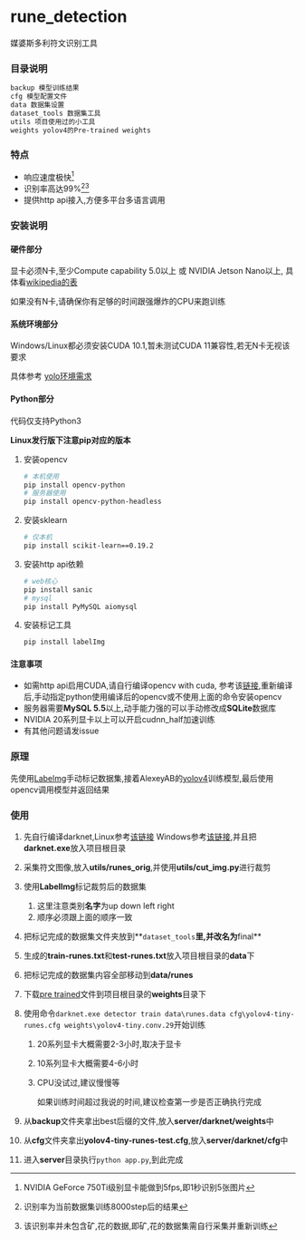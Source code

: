 # rune_detection

媒婆斯多利符文识别工具



### 目录说明

```sh
backup 模型训练结果
cfg 模型配置文件
data 数据集设置
dataset_tools 数据集工具
utils 项目使用过的小工具
weights yolov4的Pre-trained weights
```

### 特点

- 响应速度极快[^1]
- 识别率高达99%[^2][^3]
- 提供http api接入,方便多平台多语言调用

[^1]: NVIDIA GeForce 750Ti级别显卡能做到5fps,即1秒识别5张图片
[^2]: 识别率为当前数据集训练8000step后的结果
[^3]: 该识别率并未包含矿,花的数据,即矿,花的数据集需自行采集并重新训练



### 安装说明

#### 硬件部分

显卡必须N卡,至少Compute capability 5.0以上 或 NVIDIA Jetson Nano以上, 具体看[wikipedia的表](https://en.wikipedia.org/wiki/CUDA)

如果没有N卡,请确保你有足够的时间跟强爆炸的CPU来跑训练

#### 系统环境部分

Windows/Linux都必须安装CUDA 10.1,暂未测试CUDA 11兼容性,若无N卡无视该要求

具体参考 [yolo环境需求](https://github.com/AlexeyAB/darknet#requirements)

#### Python部分

代码仅支持Python3

**Linux发行版下注意pip对应的版本**

1. 安装opencv

   ```sh
   # 本机使用
   pip install opencv-python
   # 服务器使用
   pip install opencv-python-headless
   ```
   
2. 安装sklearn

   ```sh
   # 仅本机
   pip install scikit-learn==0.19.2
   ```

3. 安装http api依赖

   ```sh
   # web核心
   pip install sanic
   # mysql
   pip install PyMySQL aiomysql
   ```
4. 安装标记工具
    ```sh
    pip install labelImg
    ```
#### 注意事项

- 如需http api启用CUDA,请自行编译opencv with cuda, 参考该[链接](https://jamesbowley.co.uk/accelerate-opencv-4-5-0-on-windows-build-with-cuda-and-python-bindings/),重新编译后,手动指定python使用编译后的opencv或不使用上面的命令安装opencv
- 服务器需要**MySQL 5.5**以上,动手能力强的可以手动修改成**SQLite**数据库
- NVIDIA 20系列显卡以上可以开启cudnn_half加速训练
- 有其他问题请发issue

### 原理

先使用[Labelmg](https://github.com/tzutalin/labelImg)手动标记数据集,接着AlexeyAB的[yolov4](https://github.com/AlexeyAB/darknet)训练模型,最后使用opencv调用模型并返回结果

### 使用

1. 先自行编译darknet,Linux参考[该链接](https://github.com/AlexeyAB/darknet#how-to-compile-on-linuxmacos-using-cmake) Windows参考[该链接](https://github.com/AlexeyAB/darknet#how-to-compile-on-windows-using-cmake),并且把**darknet.exe**放入项目根目录

2. 采集符文图像,放入**utils/runes_orig**,并使用**utils/cut_img.py**进行裁剪

3. 使用**LabelImg**标记裁剪后的数据集

   1. 这里注意类别**名字**为up down left right
   2. 顺序必须跟上面的顺序一致

4. 把标记完成的数据集文件夹放到**`dataset_tools`**里,并改名为**final**

5. 生成的**train-runes.txt**和**test-runes.txt**放入项目根目录的**data**下

6. 把标记完成的数据集内容全部移动到**data/runes**

7. 下载[pre trained](https://github.com/AlexeyAB/darknet/releases/download/darknet_yolo_v4_pre/yolov4-tiny.conv.29)文件到项目根目录的**weights**目录下

8. 使用命令`darknet.exe detector train data\runes.data cfg\yolov4-tiny-runes.cfg weights\yolov4-tiny.conv.29`开始训练

   1. 20系列显卡大概需要2-3小时,取决于显卡

   2. 10系列显卡大概需要4-6小时

   3. CPU没试过,建议慢慢等

      如果训练时间超过我说的时间,建议检查第一步是否正确执行完成

9. 从**backup**文件夹拿出best后缀的文件,放入**server/darknet/weights**中

10. 从**cfg**文件夹拿出**yolov4-tiny-runes-test.cfg**,放入**server/darknet/cfg**中

11. 进入**server**目录执行`python app.py`,到此完成

